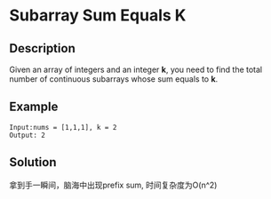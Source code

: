 # Subarray Sum Equals K

## Description

Given an array of integers and an integer **k**, you need to find the total number of continuous subarrays whose sum equals to **k**.

## Example

```text
Input:nums = [1,1,1], k = 2
Output: 2
```

## Solution

拿到手一瞬间，脑海中出现prefix sum, 时间复杂度为O\(n^2\)




